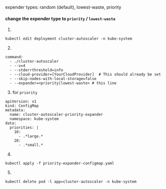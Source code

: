 

expender types: random (default), lowest-waste, priority 



#### change the expender type to `priority` / `lowest-waste`

1. 
`kubectl edit deployment cluster-autoscaler -n kube-system`

2. 
```
command:
  - ./cluster-autoscaler
  - --v=4
  - --stderrthreshold=info
  - --cloud-provider=[YourCloudProvider]  # This should already be set
  - --skip-nodes-with-local-storage=false
  - --expander=<priority|lowest-waste> # this line
```

3. for `priority`
```
apiVersion: v1
kind: ConfigMap
metadata:
  name: cluster-autoscaler-priority-expander
  namespace: kube-system
data:
  priorities: |
    10:
      - .*large.*
    20:
      - .*small.*
```

4. 
`kubectl apply -f priority-expander-configmap.yaml`

5. 
`kubectl delete pod -l app=cluster-autoscaler -n kube-system`

